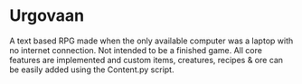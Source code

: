 # Urgovaan
A text based RPG made when the only available computer was a laptop with no internet connection. Not intended to be a finished game.
All core features are implemented and custom items, creatures, recipes & ore can be easily added using the Content.py script.
